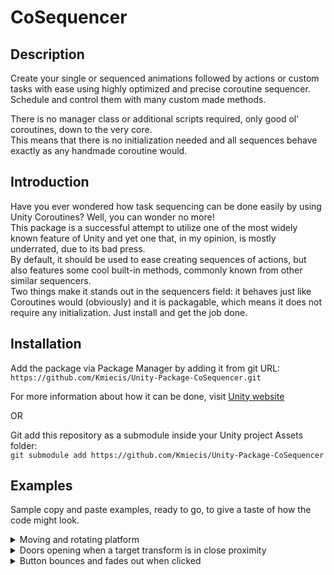 # CoSequencer

## Description

Create your single or sequenced animations followed by actions or custom tasks with ease using highly optimized and precise coroutine sequencer.  
Schedule and control them with many custom made methods.  

There is no manager class or additional scripts required, only good ol' coroutines, down to the very core.  
This means that there is no initialization needed and all sequences behave exactly as any handmade coroutine would.

## Introduction

Have you ever wondered how task sequencing can be done easily by using Unity Coroutines? Well, you can wonder no more!  
This package is a successful attempt to utilize one of the most widely known feature of Unity and yet one that, in my opinion, is mostly underrated, due to its bad press.  
By default, it should be used to ease creating sequences of actions, but also features some cool built-in methods, commonly known from other similar sequencers.  
Two things make it stands out in the sequencers field: it behaves just like Coroutines would (obviously) and it is packagable, which means it does not require any initialization. Just install and get the job done.  

## Installation

Add the package via Package Manager by adding it from git URL:  
`https://github.com/Kmiecis/Unity-Package-CoSequencer.git`  

For more information about how it can be done, visit [Unity website](https://docs.unity3d.com/Manual/upm-ui-giturl.html)

OR

Git add this repository as a submodule inside your Unity project Assets folder:  
`git submodule add https://github.com/Kmiecis/Unity-Package-CoSequencer`  

## Examples

Sample copy and paste examples, ready to go, to give a taste of how the code might look.

<details>
<summary>
Moving and rotating platform
</summary>
<p>

```cs
using UnityEngine;
using Common.Coroutines;

namespace Common.Examples
{
    public class LiftBehaviour : MonoBehaviour
    {
        public Vector3 liftOffset = Vector3.up;
        public float liftDuration = 2.0f;
        public float holdDuration = 2.0f;

        private void Lift()
        {
            Vector3 liftPosition = transform.position + liftOffset; // Lift target position
            Quaternion liftRotation = transform.localRotation * Quaternion.AngleAxis(180.0f, Vector3.up); // Lift target rotation

            transform.CoMove(liftPosition, liftDuration) // Moves platform to target position
                .With(transform.CoLocalRotate(liftRotation, liftDuration)) // Rotates platform to target rotation while platform is moving
                .WaitTime(holdDuration) // Waits a certain amount of time
                .Then(
                    transform.CoMove(transform.position, liftDuration), // Moves platform to its original position
                    transform.CoLocalRotate(transform.localRotation, liftDuration) // Rotates platform to its original rotation while platform is moving
                )
                .WaitTime(holdDuration) // Waits a certain amount of time
                .Then(Lift) // Invokes itself again to schedule another run
                .Start(this); // Starts coroutine on current MonoBehaviour
        }

        private void Start()
        {
            Lift();
        }
    }
}
```

</p>
</details>

<details>
<summary>
Doors opening when a target transform is in close proximity
</summary>
<p>

```cs
using UnityEngine;
using Common.Coroutines;

namespace Common.Examples
{
    public class DoorBehaviour : MonoBehaviour
    {
        public Transform targetTransform;

        public float openDistance = 2.0f;
        public float openDuration = 2.0f;
        public float closeDuration = 2.0f;
        public float holdDuration = 1.0f;

        private Quaternion _startRotation;
        private Quaternion _targetRotation;

        private bool IsCloseEnough()
        {
            return (targetTransform.position - transform.position).magnitude <= openDistance;
        }

        private bool IsFarEnough()
        {
            return !IsCloseEnough();
        }

        private void OpenMechanism()
        {
            UCoroutine.YieldAwait(IsCloseEnough) // Sequence awaits target to be close enough to run
                .Then(transform.CoRotate(_targetRotation, openDuration)) // Rotates door to target rotation
                .WaitTime(holdDuration) // Waits a certain amount of time before continuing
                .Await(IsFarEnough) // Sequence awaits target to be far enough to continue
                .Then(transform.CoRotate(_startRotation, closeDuration)) // Rotates door to its original rotation
                .WaitTime(holdDuration) // Waits a certain amount of time before continuing
                .Then(OpenMechanism) // Invokes itself to schedule another run
                .Start(this); // Starts coroutine on current MonoBehaviour
        }

        private void Awake()
        {
            _startRotation = transform.rotation;
            _targetRotation = _startRotation * Quaternion.AngleAxis(90.0f, Vector3.up);
        }

        private void Start()
        {
            OpenMechanism();
        }
    }
}
```

</p>
</details>

<details>
<summary>
Button bounces and fades out when clicked
</summary>
<p>

```cs
using UnityEngine;
using Common.Coroutines;
using UnityEngine.UI;

namespace Common.Examples
{
    public class ButtonBehaviour : MonoBehaviour
    {
        public Button button;
        public CanvasGroup canvasGroup;

        public float bounceScale = 1.3f;
        public float bounceDuration = 1.0f;
        public float fadeDuration = 0.33f;

        private Coroutine _bounceCoroutine;

        private void Bounce()
        {
            _bounceCoroutine = transform.CoLocalScale(transform.localScale * bounceScale, bounceDuration) // Scale up over duration
                .Then(transform.CoLocalScale(transform.localScale, bounceDuration)) // Scale down over duration
                .Then(Bounce) // Invokes itself to schedule another run
                .Start(this); // Starts coroutine on current MonoBehaviour and saves Coroutine to a variable for later use
        }

        private void FadeOut()
        {
            _bounceCoroutine.Stop(this); // Stops saved bouncing Coroutine
            canvasGroup.CoFade(0.0f, fadeDuration) // Fades out every graphic under CanvasGroup component
                .With(transform.CoLocalScale(transform.localScale * bounceScale, fadeDuration)) // Scales up while fading
                .Start(this); // Starts coroutine on current MonoBehaviour
        }

        private void Awake()
        {
            button.onClick.AddListener(FadeOut);
        }

        private void Start()
        {
            Bounce();
        }
    }
}
```

</p>
</details>
